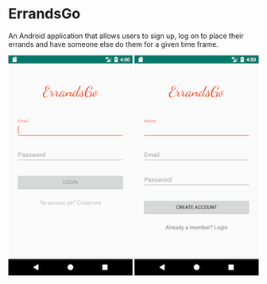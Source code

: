 # ErrandsGo
An Android application that allows users to sign up, log on to place their errands and have someone else do them for a given time frame.

![alt tag](Screenshots/Login.png "Login") ![alt tag](Screenshots/Signup.png "Pl") 
